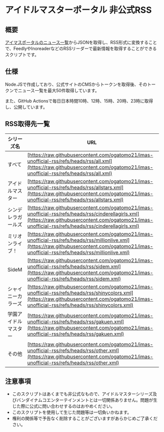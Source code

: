 # アイドルマスターポータル 非公式RSS

## 概要

[アイマスポータルのニュース一覧](https://idolmaster-official.jp/news)からJSONを取得し、RSS形式に変換することで、FeedlyやInoreaderなどのRSSリーダーで最新情報を取得することができるスクリプトです。

## 仕様

Node.JSで作成しており、公式サイトのCMSからトークンを取得後、そのトークンでニュース一覧を最大50件取得しています。

また、GitHub Actionsで毎日日本時間10時、12時、15時、20時、23時に取得し、公開しています。

## RSS取得先一覧

|シリーズ名|URL|
|---|---|
|すべて|[https://raw.githubusercontent.com/ogatomo21/imas-unofficial-rss/refs/heads/rss/all.xml](https://raw.githubusercontent.com/ogatomo21/imas-unofficial-rss/refs/heads/rss/all.xml)|
|アイドルマスター|[https://raw.githubusercontent.com/ogatomo21/imas-unofficial-rss/refs/heads/rss/allstars.xml](https://raw.githubusercontent.com/ogatomo21/imas-unofficial-rss/refs/heads/rss/allstars.xml)|
|シンデレラガールズ|[https://raw.githubusercontent.com/ogatomo21/imas-unofficial-rss/refs/heads/rss/cinderellagirls.xml](https://raw.githubusercontent.com/ogatomo21/imas-unofficial-rss/refs/heads/rss/cinderellagirls.xml)|
|ミリオンライブ！|[https://raw.githubusercontent.com/ogatomo21/imas-unofficial-rss/refs/heads/rss/millionlive.xml](https://raw.githubusercontent.com/ogatomo21/imas-unofficial-rss/refs/heads/rss/millionlive.xml)|
|SideM|[https://raw.githubusercontent.com/ogatomo21/imas-unofficial-rss/refs/heads/rss/sidem.xml](https://raw.githubusercontent.com/ogatomo21/imas-unofficial-rss/refs/heads/rss/sidem.xml)|
|シャイニーカラーズ|[https://raw.githubusercontent.com/ogatomo21/imas-unofficial-rss/refs/heads/rss/shinycolors.xml](https://raw.githubusercontent.com/ogatomo21/imas-unofficial-rss/refs/heads/rss/shinycolors.xml)|
|学園アイドルマスター|[https://raw.githubusercontent.com/ogatomo21/imas-unofficial-rss/refs/heads/rss/gakuen.xml](https://raw.githubusercontent.com/ogatomo21/imas-unofficial-rss/refs/heads/rss/gakuen.xml)|
|その他|[https://raw.githubusercontent.com/ogatomo21/imas-unofficial-rss/refs/heads/rss/other.xml](https://raw.githubusercontent.com/ogatomo21/imas-unofficial-rss/refs/heads/rss/other.xml)|


## 注意事項

- このスクリプトはあくまでも非公式なもので、アイドルマスターシリーズ及びバンダイナムコエンターテインメントとは一切関係ありません。問題が生じた際に公式に問い合わせするのはおやめください。
- このスクリプトを使用して生じた問題等は一切負いかねます。
- 権利の関係等で予告なく削除することがございますがあらかじめご了承ください。
